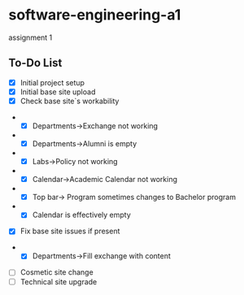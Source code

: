 # software-engineering-a1
assignment 1

## To-Do List

- [x] Initial project setup
- [x] Initial base site upload
- [x] Check base site`s workability
- - [x] Departments->Exchange not working
- - [x] Departments->Alumni is empty
- - [x] Labs->Policy not working
- - [x] Calendar->Academic Calendar not working
- - [x] Top bar-> Program sometimes changes to Bachelor program
- - [x] Calendar is effectively empty
- [x] Fix base site issues if present
- - [x] Departments->Fill exchange with content
- [ ] Cosmetic site change
- [ ] Technical site upgrade
